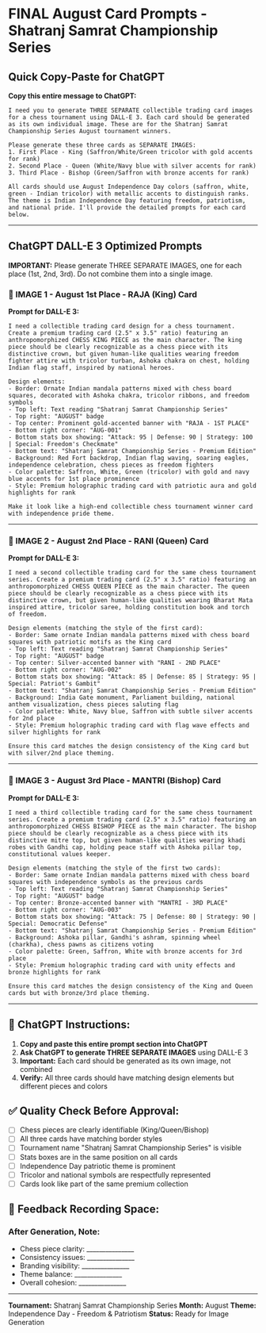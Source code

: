 # FINAL August Card Prompts - Shatranj Samrat Championship Series

## Quick Copy-Paste for ChatGPT

**Copy this entire message to ChatGPT:**

```
I need you to generate THREE SEPARATE collectible trading card images for a chess tournament using DALL-E 3. Each card should be generated as its own individual image. These are for the Shatranj Samrat Championship Series August tournament winners.

Please generate these three cards as SEPARATE IMAGES:
1. First Place - King (Saffron/White/Green tricolor with gold accents for rank)
2. Second Place - Queen (White/Navy blue with silver accents for rank)
3. Third Place - Bishop (Green/Saffron with bronze accents for rank)

All cards should use August Independence Day colors (saffron, white, green - Indian tricolor) with metallic accents to distinguish ranks. The theme is Indian Independence Day featuring freedom, patriotism, and national pride. I'll provide the detailed prompts for each card below.
```

---

## ChatGPT DALL-E 3 Optimized Prompts

**IMPORTANT:** Please generate THREE SEPARATE IMAGES, one for each place (1st, 2nd, 3rd). Do not combine them into a single image.

### 🥇 IMAGE 1 - August 1st Place - RAJA (King) Card

**Prompt for DALL-E 3:**
```
I need a collectible trading card design for a chess tournament. Create a premium trading card (2.5" x 3.5" ratio) featuring an anthropomorphized CHESS KING PIECE as the main character. The king piece should be clearly recognizable as a chess piece with its distinctive crown, but given human-like qualities wearing freedom fighter attire with tricolor turban, Ashoka chakra on chest, holding Indian flag staff, inspired by national heroes.

Design elements:
- Border: Ornate Indian mandala patterns mixed with chess board squares, decorated with Ashoka chakra, tricolor ribbons, and freedom symbols
- Top left: Text reading "Shatranj Samrat Championship Series"
- Top right: "AUGUST" badge
- Top center: Prominent gold-accented banner with "RAJA - 1ST PLACE"
- Bottom right corner: "AUG-001"
- Bottom stats box showing: "Attack: 95 | Defense: 90 | Strategy: 100 | Special: Freedom's Checkmate"
- Bottom text: "Shatranj Samrat Championship Series - Premium Edition"
- Background: Red Fort backdrop, Indian flag waving, soaring eagles, independence celebration, chess pieces as freedom fighters
- Color palette: Saffron, White, Green (tricolor) with gold and navy blue accents for 1st place prominence
- Style: Premium holographic trading card with patriotic aura and gold highlights for rank

Make it look like a high-end collectible chess tournament winner card with independence pride theme.
```

---

### 🥈 IMAGE 2 - August 2nd Place - RANI (Queen) Card

**Prompt for DALL-E 3:**
```
I need a second collectible trading card for the same chess tournament series. Create a premium trading card (2.5" x 3.5" ratio) featuring an anthropomorphized CHESS QUEEN PIECE as the main character. The queen piece should be clearly recognizable as a chess piece with its distinctive crown, but given human-like qualities wearing Bharat Mata inspired attire, tricolor saree, holding constitution book and torch of freedom.

Design elements (matching the style of the first card):
- Border: Same ornate Indian mandala patterns mixed with chess board squares with patriotic motifs as the King card
- Top left: Text reading "Shatranj Samrat Championship Series"
- Top right: "AUGUST" badge
- Top center: Silver-accented banner with "RANI - 2ND PLACE"
- Bottom right corner: "AUG-002"
- Bottom stats box showing: "Attack: 85 | Defense: 85 | Strategy: 95 | Special: Patriot's Gambit"
- Bottom text: "Shatranj Samrat Championship Series - Premium Edition"
- Background: India Gate monument, Parliament building, national anthem visualization, chess pieces saluting flag
- Color palette: White, Navy blue, Saffron with subtle silver accents for 2nd place
- Style: Premium holographic trading card with flag wave effects and silver highlights for rank

Ensure this card matches the design consistency of the King card but with silver/2nd place theming.
```

---

### 🥉 IMAGE 3 - August 3rd Place - MANTRI (Bishop) Card

**Prompt for DALL-E 3:**
```
I need a third collectible trading card for the same chess tournament series. Create a premium trading card (2.5" x 3.5" ratio) featuring an anthropomorphized CHESS BISHOP PIECE as the main character. The bishop piece should be clearly recognizable as a chess piece with its distinctive mitre top, but given human-like qualities wearing khadi robes with Gandhi cap, holding peace staff with Ashoka pillar top, constitutional values keeper.

Design elements (matching the style of the first two cards):
- Border: Same ornate Indian mandala patterns mixed with chess board squares with independence symbols as the previous cards
- Top left: Text reading "Shatranj Samrat Championship Series"
- Top right: "AUGUST" badge
- Top center: Bronze-accented banner with "MANTRI - 3RD PLACE"
- Bottom right corner: "AUG-003"
- Bottom stats box showing: "Attack: 75 | Defense: 80 | Strategy: 90 | Special: Democratic Defense"
- Bottom text: "Shatranj Samrat Championship Series - Premium Edition"
- Background: Ashoka pillar, Gandhi's ashram, spinning wheel (charkha), chess pawns as citizens voting
- Color palette: Green, Saffron, White with bronze accents for 3rd place
- Style: Premium holographic trading card with unity effects and bronze highlights for rank

Ensure this card matches the design consistency of the King and Queen cards but with bronze/3rd place theming.
```

---

## 🎨 ChatGPT Instructions:

1. **Copy and paste this entire prompt section into ChatGPT**
2. **Ask ChatGPT to generate THREE SEPARATE IMAGES** using DALL-E 3
3. **Important:** Each card should be generated as its own image, not combined
4. **Verify:** All three cards should have matching design elements but different pieces and colors

## ✅ Quality Check Before Approval:

- [ ] Chess pieces are clearly identifiable (King/Queen/Bishop)
- [ ] All three cards have matching border styles
- [ ] Tournament name "Shatranj Samrat Championship Series" is visible
- [ ] Stats boxes are in the same position on all cards
- [ ] Independence Day patriotic theme is prominent
- [ ] Tricolor and national symbols are respectfully represented
- [ ] Cards look like part of the same premium collection

## 📝 Feedback Recording Space:

### After Generation, Note:
- Chess piece clarity: _______________
- Consistency issues: _______________
- Branding visibility: _______________
- Theme balance: _______________
- Overall cohesion: _______________

---

**Tournament:** Shatranj Samrat Championship Series
**Month:** August
**Theme:** Independence Day - Freedom & Patriotism
**Status:** Ready for Image Generation
